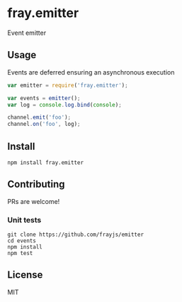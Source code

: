 fray.emitter
============

Event emitter

Usage
-----

Events are deferred ensuring an asynchronous execution

```js
var emitter = require('fray.emitter');

var events = emitter();
var log = console.log.bind(console);

channel.emit('foo');
channel.on('foo', log);
```

Install
-------

    npm install fray.emitter

Contributing
------------

PRs are welcome!

### Unit tests

    git clone https://github.com/frayjs/emitter
    cd events
    npm install
    npm test

License
-------

MIT
